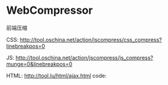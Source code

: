 # WebCompressor
前端压缩


CSS: http://tool.oschina.net/action/jscompress/css_compress?linebreakpos=0

JS: http://tool.oschina.net/action/jscompress/js_compress?munge=0&linebreakpos=0

HTML: http://tool.lu/html/ajax.html code:
